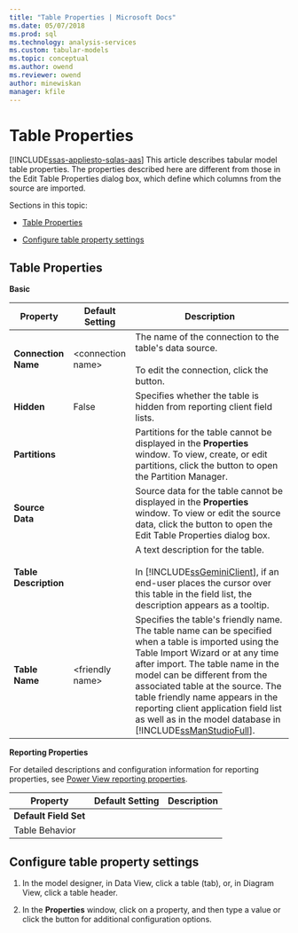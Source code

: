 ```yaml
---
title: "Table Properties | Microsoft Docs"
ms.date: 05/07/2018
ms.prod: sql
ms.technology: analysis-services
ms.custom: tabular-models
ms.topic: conceptual
ms.author: owend
ms.reviewer: owend
author: minewiskan
manager: kfile
---
```

# Table Properties 
[!INCLUDE[ssas-appliesto-sqlas-aas](../../includes/ssas-appliesto-sqlas-aas.md)]
  This article describes tabular model table properties. The properties described here are different from those in the Edit Table Properties dialog box, which define which columns from the source are imported.  
  
 Sections in this topic:  
  
-   [Table Properties](#bkmk_properties)  
  
-   [Configure table property settings](#bkmk_config_prop)  
  
##  <a name="bkmk_properties"></a> Table Properties  
 **Basic**  
  
|Property|Default Setting|Description|  
|--------------|---------------------|-----------------|  
|**Connection Name**|\<connection name>|The name of the connection to the table's data source.<br /><br /> To edit the connection, click the button.|  
|**Hidden**|False|Specifies whether the table is hidden from reporting client field lists.|  
|**Partitions**||Partitions for the table cannot be displayed in the **Properties** window. To view, create, or edit partitions, click the button to open the Partition Manager.|  
|**Source Data**||Source data for the table cannot be displayed in the **Properties** window. To view or edit the source data, click the button to open the Edit Table Properties dialog box.|  
|**Table Description**||A text description for the table.<br /><br /> In [!INCLUDE[ssGeminiClient](../../includes/ssgeminiclient-md.md)], if an end-user places the cursor over this table in the field list, the description appears as a tooltip.|  
|**Table Name**|\<friendly name>|Specifies the table's friendly name. The table name can be specified when a table is imported using the Table Import Wizard or at any time after import. The table name in the model can be different from the associated table at the source. The table friendly name appears in the reporting client application field list as well as in the model database in [!INCLUDE[ssManStudioFull](../../includes/ssmanstudiofull-md.md)].|  
  
 **Reporting Properties**  
  
 For detailed descriptions and configuration information for reporting properties, see [Power View reporting properties](../../analysis-services/tabular-models/power-view-reporting-properties-ssas-tabular.md).  
  
|Property|Default Setting|Description|  
|--------------|---------------------|-----------------|  
|**Default Field Set**|||  
|Table Behavior|||  
  
##  <a name="bkmk_config_prop"></a> Configure table property settings  
  
1.  In the model designer, in Data View, click a table (tab), or, in Diagram View, click a table header.  
  
2.  In the **Properties** window, click on a property, and then type a value or click the button for additional configuration options.  
  
  
